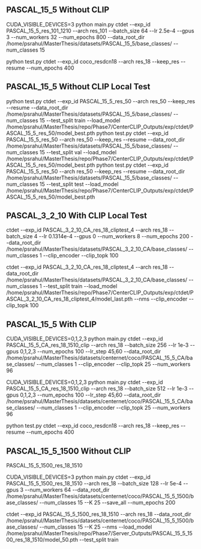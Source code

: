 ## PASCAL_15_5 Without CLIP

 CUDA_VISIBLE_DEVICES=3 python main.py ctdet --exp_id PASCAL_15_5_res_101_1210 --arch res_101 --batch_size 64  --lr 2.5e-4 --gpus 3 --num_workers 32 --num_epochs 800 --data_root_dir /home/psrahul/MasterThesis/datasets/PASCAL_15_5/base_classes/ --num_classes 15

python test.py ctdet --exp_id coco_resdcn18 --arch res_18 --keep_res --resume --num_epochs 400

## PASCAL_15_5 Without CLIP Local Test

python test.py ctdet --exp_id PASCAL_15_5_res_50 --arch res_50 --keep_res --resume --data_root_dir /home/psrahul/MasterThesis/datasets/PASCAL_15_5/base_classes/ --num_classes 15 --test_split train --load_model /home/psrahul/MasterThesis/repo/Phase7/CenterCLIP_Outputs/exp/ctdet/PASCAL_15_5_res_50/model_best.pth
python test.py ctdet --exp_id PASCAL_15_5_res_50 --arch res_50 --keep_res --resume --data_root_dir /home/psrahul/MasterThesis/datasets/PASCAL_15_5/base_classes/ --num_classes 15 --test_split val --load_model /home/psrahul/MasterThesis/repo/Phase7/CenterCLIP_Outputs/exp/ctdet/PASCAL_15_5_res_50/model_best.pth
python test.py ctdet --exp_id PASCAL_15_5_res_50 --arch res_50 --keep_res --resume --data_root_dir /home/psrahul/MasterThesis/datasets/PASCAL_15_5/base_classes/ --num_classes 15 --test_split test --load_model /home/psrahul/MasterThesis/repo/Phase7/CenterCLIP_Outputs/exp/ctdet/PASCAL_15_5_res_50/model_best.pth

## PASCAL_3_2_10 With CLIP Local Test

ctdet --exp_id PASCAL_3_2_10_CA_res_18_cliptest_4 --arch res_18 --batch_size 4 --lr 0.1314e-4 --gpus 0 --num_workers 8 --num_epochs 200 --data_root_dir /home/psrahul/MasterThesis/datasets/PASCAL_3_2_10_CA/base_classes/ --num_classes 1 --clip_encoder --clip_topk 100

ctdet --exp_id PASCAL_3_2_10_CA_res_18_cliptest_4 --arch res_18 --data_root_dir /home/psrahul/MasterThesis/datasets/PASCAL_3_2_10_CA/base_classes/ --num_classes 1 --test_split train --load_model /home/psrahul/MasterThesis/repo/Phase7/CenterCLIP_Outputs/exp/ctdet/PASCAL_3_2_10_CA_res_18_cliptest_4/model_last.pth --nms --clip_encoder --clip_topk 100

## PASCAL_15_5 With CLIP

 CUDA_VISIBLE_DEVICES=0,1,2,3 python main.py ctdet --exp_id PASCAL_15_5_CA_res_18_1510_clip --arch res_18 --batch_size 256  --lr 1e-3 --gpus 0,1,2,3 --num_epochs 100 --lr_step 45,60 --data_root_dir /home/psrahul/MasterThesis/datasets/centernet/coco/PASCAL_15_5_CA/base_classes/ --num_classes 1 --clip_encoder --clip_topk 25 --num_workers 96 

 CUDA_VISIBLE_DEVICES=0,1,2,3 python main.py ctdet --exp_id PASCAL_15_5_CA_res_18_1510_clip --arch res_18 --batch_size 512  --lr 1e-3 --gpus 0,1,2,3 --num_epochs 100 --lr_step 45,60 --data_root_dir /home/psrahul/MasterThesis/datasets/centernet/coco/PASCAL_15_5_CA/base_classes/ --num_classes 1 --clip_encoder --clip_topk 25 --num_workers 96

python test.py ctdet --exp_id coco_resdcn18 --arch res_18 --keep_res --resume --num_epochs 400


## PASCAL_15_5_1500 Without CLIP

PASCAL_15_5_1500_res_18_1510

 CUDA_VISIBLE_DEVICES=3 python main.py ctdet --exp_id PASCAL_15_5_1500_res_18_1510 --arch res_18 --batch_size 128  --lr 5e-4 --gpus 3 --num_workers 64 --data_root_dir /home/psrahul/MasterThesis/datasets/centernet/coco/PASCAL_15_5_1500/base_classes/ --num_classes 15 --K 25 --save_all --num_epochs 200

ctdet --exp_id PASCAL_15_5_1500_res_18_1510 --arch res_18 --data_root_dir /home/psrahul/MasterThesis/datasets/centernet/coco/PASCAL_15_5_1500/base_classes/ --num_classes 15   --K 25 --nms  --load_model /home/psrahul/MasterThesis/repo/Phase7/Server_Outputs/PASCAL_15_5_1500_res_18_1510/model_50.pth --test_split train
